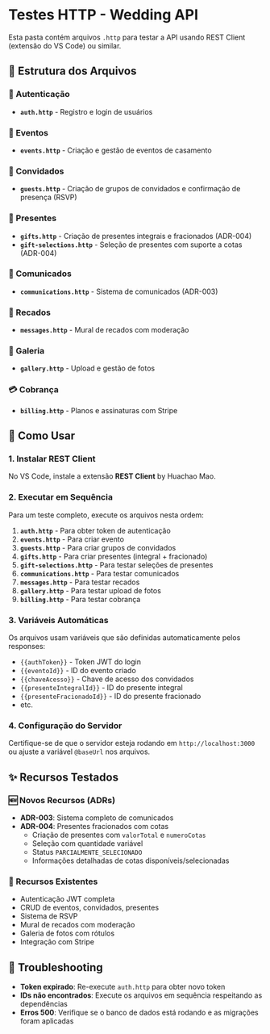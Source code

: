# Testes HTTP - Wedding API

Esta pasta contém arquivos `.http` para testar a API usando REST Client (extensão do VS Code) ou similar.

## 📁 Estrutura dos Arquivos

### 🔐 Autenticação
- **`auth.http`** - Registro e login de usuários

### 🎉 Eventos  
- **`events.http`** - Criação e gestão de eventos de casamento

### 👥 Convidados
- **`guests.http`** - Criação de grupos de convidados e confirmação de presença (RSVP)

### 🎁 Presentes
- **`gifts.http`** - Criação de presentes integrais e fracionados (ADR-004)
- **`gift-selections.http`** - Seleção de presentes com suporte a cotas (ADR-004)

### 📢 Comunicados
- **`communications.http`** - Sistema de comunicados (ADR-003)

### 💬 Recados
- **`messages.http`** - Mural de recados com moderação

### 📸 Galeria
- **`gallery.http`** - Upload e gestão de fotos

### 💳 Cobrança
- **`billing.http`** - Planos e assinaturas com Stripe

## 🚀 Como Usar

### 1. Instalar REST Client
No VS Code, instale a extensão **REST Client** by Huachao Mao.

### 2. Executar em Sequência
Para um teste completo, execute os arquivos nesta ordem:

1. **`auth.http`** - Para obter token de autenticação
2. **`events.http`** - Para criar evento
3. **`guests.http`** - Para criar grupos de convidados  
4. **`gifts.http`** - Para criar presentes (integral + fracionado)
5. **`gift-selections.http`** - Para testar seleções de presentes
6. **`communications.http`** - Para testar comunicados
7. **`messages.http`** - Para testar recados
8. **`gallery.http`** - Para testar upload de fotos
9. **`billing.http`** - Para testar cobrança

### 3. Variáveis Automáticas
Os arquivos usam variáveis que são definidas automaticamente pelos responses:
- `{{authToken}}` - Token JWT do login
- `{{eventoId}}` - ID do evento criado
- `{{chaveAcesso}}` - Chave de acesso dos convidados
- `{{presenteIntegralId}}` - ID do presente integral
- `{{presenteFracionadoId}}` - ID do presente fracionado
- etc.

### 4. Configuração do Servidor
Certifique-se de que o servidor esteja rodando em `http://localhost:3000` ou ajuste a variável `@baseUrl` nos arquivos.

## ✨ Recursos Testados

### 🆕 Novos Recursos (ADRs)
- **ADR-003**: Sistema completo de comunicados
- **ADR-004**: Presentes fracionados com cotas
  - Criação de presentes com `valorTotal` e `numeroCotas`
  - Seleção com quantidade variável
  - Status `PARCIALMENTE_SELECIONADO`
  - Informações detalhadas de cotas disponíveis/selecionadas

### 🔧 Recursos Existentes
- Autenticação JWT completa
- CRUD de eventos, convidados, presentes
- Sistema de RSVP
- Mural de recados com moderação
- Galeria de fotos com rótulos
- Integração com Stripe

## 🐛 Troubleshooting

- **Token expirado**: Re-execute `auth.http` para obter novo token
- **IDs não encontrados**: Execute os arquivos em sequência respeitando as dependências
- **Erros 500**: Verifique se o banco de dados está rodando e as migrações foram aplicadas